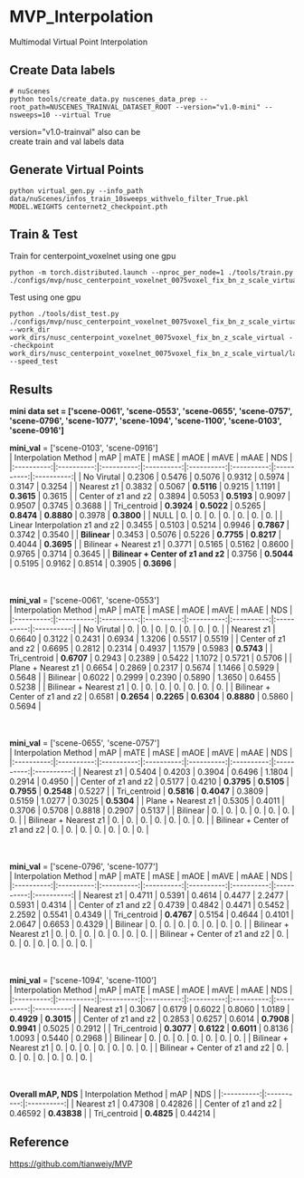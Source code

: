 # MVP_Interpolation
Multimodal Virtual Point Interpolation
## Create Data labels
```
# nuScenes
python tools/create_data.py nuscenes_data_prep --root_path=NUSCENES_TRAINVAL_DATASET_ROOT --version="v1.0-mini" --nsweeps=10 --virtual True 
```
version="v1.0-trainval" also can be   
create train and val labels data
## Generate Virtual Points
```
python virtual_gen.py --info_path data/nuScenes/infos_train_10sweeps_withvelo_filter_True.pkl  MODEL.WEIGHTS centernet2_checkpoint.pth 
```
## Train & Test
Train for centerpoint_voxelnet using one gpu
```
python -m torch.distributed.launch --nproc_per_node=1 ./tools/train.py ./configs/mvp/nusc_centerpoint_voxelnet_0075voxel_fix_bn_z_scale_virtual.py 
```
Test using one gpu
```
python ./tools/dist_test.py ./configs/mvp/nusc_centerpoint_voxelnet_0075voxel_fix_bn_z_scale_virtual.py --work_dir work_dirs/nusc_centerpoint_voxelnet_0075voxel_fix_bn_z_scale_virtual --checkpoint work_dirs/nusc_centerpoint_voxelnet_0075voxel_fix_bn_z_scale_virtual/latest.pth --speed_test 
```
## Results
**mini data set = ['scene-0061', 'scene-0553', 'scene-0655', 'scene-0757', 'scene-0796', 'scene-1077', 'scene-1094', 'scene-1100', 'scene-0103', 'scene-0916']**   
   
**mini_val** = ['scene-0103', 'scene-0916']   
| Interpolation Method | mAP | mATE | mASE | mAOE | mAVE | mAAE | NDS |
|:----------:|:----------:|:----------:|:----------:|:----------:|:----------:|:----------:|:----------:|
| No Virutal | 0.2306 | 0.5476 | 0.5076 | 0.9312 | 0.5974 | 0.3147 | 0.3254 |
| Nearest z1 | 0.3832 | 0.5067 | **0.5116** | 0.9215 | 1.1191 | **0.3615** | 0.3615 |
| Center of z1 and z2 | 0.3894 | 0.5053 | **0.5193** | 0.9097 | 0.9507 | 0.3745 | 0.3688 |
| Tri_centroid | **0.3924** | **0.5022** | 0.5265 | **0.8474** | **0.8880** | 0.3978 | **0.3800** |
| NULL | 0. | 0. | 0. | 0. | 0. | 0. | 0. |
| Linear Interpolation z1 and z2 | 0.3455 | 0.5103 | 0.5214 | 0.9946 | **0.7867** | 0.3742 | 0.3540 |
| **Bilinear** | 0.3453 | 0.5076 | 0.5226 | **0.7755** | **0.8217** | 0.4044 | **0.3695** |
| Bilinear + Nearest z1 | 0.3771 | 0.5165 | 0.5162 | 0.8600 | 0.9765 | 0.3714 | 0.3645 |
| **Bilinear + Center of z1 and z2** | 0.3756 | **0.5044** | 0.5195 | 0.9162 | 0.8514 | 0.3905 | **0.3696** |

<br/><br/>
**mini_val** = ['scene-0061', 'scene-0553']   
| Interpolation Method | mAP | mATE | mASE | mAOE | mAVE | mAAE | NDS |
|:----------:|:----------:|:----------:|:----------:|:----------:|:----------:|:----------:|:----------:|
| No Virutal | 0. | 0. | 0. | 0. | 0. | 0. | 0. |
| Nearest z1 | 0.6640 | 0.3122 | 0.2431 | 0.6934 | 1.3206 | 0.5517 | 0.5519 |
| Center of z1 and z2 | 0.6695 | 0.2812 | 0.2314 | 0.4937 | 1.1579 | 0.5983 | **0.5743** |
| Tri_centroid | **0.6707** | 0.2943 | 0.2389 | 0.5422 | 1.1072 | 0.5721 | 0.5706 |
| Plane + Nearest z1 | 0.6654 | 0.2869 | 0.2317 | 0.5674 | 1.1466 | 0.5929 | 0.5648 |
| Bilinear | 0.6022 | 0.2999 | 0.2390 | 0.5890 | 1.3650 | 0.6455 | 0.5238 |
| Bilinear + Nearest z1 | 0. | 0. | 0. | 0. | 0. | 0. | 0. |
| Bilinear + Center of z1 and z2 | 0.6581 | **0.2654** | **0.2265** | **0.6304** | **0.8880** | 0.5860 | 0.5694 |

<br/><br/>
**mini_val** = ['scene-0655', 'scene-0757']   
| Interpolation Method | mAP | mATE | mASE | mAOE | mAVE | mAAE | NDS |
|:----------:|:----------:|:----------:|:----------:|:----------:|:----------:|:----------:|:----------:|
| Nearest z1 | 0.5404 | 0.4203 | 0.3904 | 0.6496 | 1.1804 | 0.2914 | 0.4950 |
| Center of z1 and z2 | 0.5177 | 0.4210 | **0.3795** | **0.5105** | **0.7955** | **0.2548** | 0.5227 |
| Tri_centroid | **0.5816** | **0.4047** | 0.3809 | 0.5159 | 1.0277 | 0.3025 | **0.5304** |
| Plane + Nearest z1 | 0.5305 | 0.4011 | 0.3706 | 0.5708 | 0.8818 | 0.2907 | 0.5137 |
| Bilinear | 0. | 0. | 0. | 0. | 0. | 0. | 0. |
| Bilinear + Nearest z1 | 0. | 0. | 0. | 0. | 0. | 0. | 0. |
| Bilinear + Center of z1 and z2 | 0. | 0. | 0. | 0. | 0. | 0. | 0. |

<br/><br/>
**mini_val** = ['scene-0796', 'scene-1077']   
| Interpolation Method | mAP | mATE | mASE | mAOE | mAVE | mAAE | NDS |
|:----------:|:----------:|:----------:|:----------:|:----------:|:----------:|:----------:|:----------:|
| Nearest z1 | 0.4711 | 0.5391 | 0.4614 | 0.4477 | 2.2477 | 0.5931 | 0.4314 |
| Center of z1 and z2 | 0.4739 | 0.4842 | 0.4471 | 0.5452 | 2.2592 | 0.5541 | 0.4349 |
| Tri_centroid | **0.4767** | 0.5154 | 0.4644 | 0.4101 | 2.0647 | 0.6653 | 0.4329 |
| Bilinear | 0. | 0. | 0. | 0. | 0. | 0. | 0. |
| Bilinear + Nearest z1 | 0. | 0. | 0. | 0. | 0. | 0. | 0. |
| Bilinear + Center of z1 and z2 | 0. | 0. | 0. | 0. | 0. | 0. | 0. |

<br/><br/>
**mini_val** = ['scene-1094', 'scene-1100']   
| Interpolation Method | mAP | mATE | mASE | mAOE | mAVE | mAAE | NDS |
|:----------:|:----------:|:----------:|:----------:|:----------:|:----------:|:----------:|:----------:|
| Nearest z1 | 0.3067 | 0.6179 | 0.6022 | 0.8060 | 1.0189 | **0.4929** | **0.3015** |
| Center of z1 and z2 | 0.2853 | 0.6257 | 0.6014 | **0.7908** | **0.9941** | 0.5025 | 0.2912 |
| Tri_centroid | **0.3077** | **0.6122** | **0.6011** | 0.8136 | 1.0093 | 0.5440 | 0.2968 |
| Bilinear | 0. | 0. | 0. | 0. | 0. | 0. | 0. |
| Bilinear + Nearest z1 | 0. | 0. | 0. | 0. | 0. | 0. | 0. |
| Bilinear + Center of z1 and z2 | 0. | 0. | 0. | 0. | 0. | 0. | 0. |

<br/><br/>
**Overall mAP, NDS**
| Interpolation Method | mAP | NDS |
|:----------:|:----------:|:----------:|
| Nearest z1 | 0.47308 | 0.42826 |
| Center of z1 and z2 | 0.46592 | **0.43838** |
| Tri_centroid | **0.4825** | 0.44214 |
## Reference
https://github.com/tianweiy/MVP
